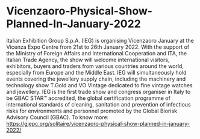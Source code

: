 # Vicenzaoro-Physical-Show-Planned-In-January-2022
Italian Exhibition Group S.p.A. (IEG) is organising Vicenzaoro January at the Vicenza Expo Centre from 21st to 26th January 2022. With the support of the Ministry of Foreign Affairs and International Cooperation and ITA, the Italian Trade Agency, the show will welcome international visitors, exhibitors, buyers and traders from various countries around the world, especially from Europe and the Middle East.  IEG will simultaneously hold events covering the jewellery supply chain, including the machinery and technology show T.Gold and VO Vintage dedicated to fine vintage watches and jewellery.  IEG is the first trade show and congress organiser in Italy to be GBAC STAR™ accredited, the global certification programme of international standards of cleaning, sanitation and prevention of infectious risks for environments and personnel promoted by the Global Biorisk Advisory Council (GBAC). To know more: https://gjepc.org/solitaire/vicenzaoro-physical-show-planned-in-january-2022/
